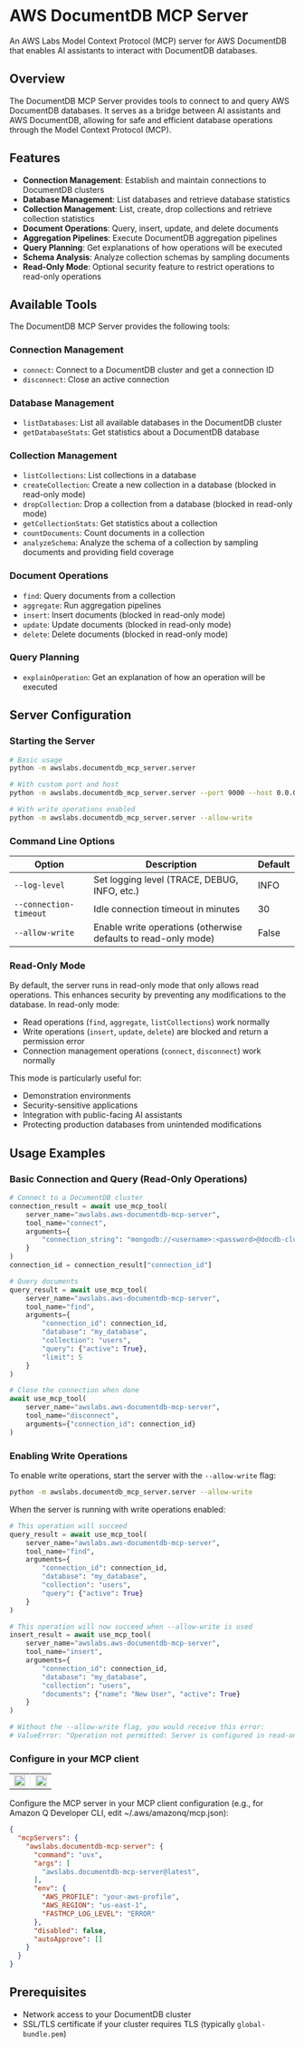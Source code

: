 # AWS DocumentDB MCP Server

An AWS Labs Model Context Protocol (MCP) server for AWS DocumentDB that enables AI assistants to interact with DocumentDB databases.

## Overview

The DocumentDB MCP Server provides tools to connect to and query AWS DocumentDB databases. It serves as a bridge between AI assistants and AWS DocumentDB, allowing for safe and efficient database operations through the Model Context Protocol (MCP).

## Features

- **Connection Management**: Establish and maintain connections to DocumentDB clusters
- **Database Management**: List databases and retrieve database statistics
- **Collection Management**: List, create, drop collections and retrieve collection statistics
- **Document Operations**: Query, insert, update, and delete documents
- **Aggregation Pipelines**: Execute DocumentDB aggregation pipelines
- **Query Planning**: Get explanations of how operations will be executed
- **Schema Analysis**: Analyze collection schemas by sampling documents
- **Read-Only Mode**: Optional security feature to restrict operations to read-only operations

## Available Tools

The DocumentDB MCP Server provides the following tools:

### Connection Management

- `connect`: Connect to a DocumentDB cluster and get a connection ID
- `disconnect`: Close an active connection

### Database Management

- `listDatabases`: List all available databases in the DocumentDB cluster
- `getDatabaseStats`: Get statistics about a DocumentDB database

### Collection Management

- `listCollections`: List collections in a database
- `createCollection`: Create a new collection in a database (blocked in read-only mode)
- `dropCollection`: Drop a collection from a database (blocked in read-only mode)
- `getCollectionStats`: Get statistics about a collection
- `countDocuments`: Count documents in a collection
- `analyzeSchema`: Analyze the schema of a collection by sampling documents and providing field coverage

### Document Operations

- `find`: Query documents from a collection
- `aggregate`: Run aggregation pipelines
- `insert`: Insert documents (blocked in read-only mode)
- `update`: Update documents (blocked in read-only mode)
- `delete`: Delete documents (blocked in read-only mode)

### Query Planning

- `explainOperation`: Get an explanation of how an operation will be executed

## Server Configuration

### Starting the Server

```bash
# Basic usage
python -m awslabs.documentdb_mcp_server.server

# With custom port and host
python -m awslabs.documentdb_mcp_server.server --port 9000 --host 0.0.0.0

# With write operations enabled
python -m awslabs.documentdb_mcp_server.server --allow-write
```

### Command Line Options

| Option | Description | Default |
|--------|-------------|---------|
| `--log-level` | Set logging level (TRACE, DEBUG, INFO, etc.) | INFO |
| `--connection-timeout` | Idle connection timeout in minutes | 30 |
| `--allow-write` | Enable write operations (otherwise defaults to read-only mode) | False |

### Read-Only Mode

By default, the server runs in read-only mode that only allows read operations. This enhances security by preventing any modifications to the database. In read-only mode:

- Read operations (`find`, `aggregate`, `listCollections`) work normally
- Write operations (`insert`, `update`, `delete`) are blocked and return a permission error
- Connection management operations (`connect`, `disconnect`) work normally

This mode is particularly useful for:
- Demonstration environments
- Security-sensitive applications
- Integration with public-facing AI assistants
- Protecting production databases from unintended modifications

## Usage Examples

### Basic Connection and Query (Read-Only Operations)

```python
# Connect to a DocumentDB cluster
connection_result = await use_mcp_tool(
    server_name="awslabs.aws-documentdb-mcp-server",
    tool_name="connect",
    arguments={
        "connection_string": "mongodb://<username>:<password>@docdb-cluster.cluster-xyz.us-west-2.docdb.amazonaws.com:27017/?tls=true&tlsCAFile=global-bundle.pem"
    }
)
connection_id = connection_result["connection_id"]

# Query documents
query_result = await use_mcp_tool(
    server_name="awslabs.aws-documentdb-mcp-server",
    tool_name="find",
    arguments={
        "connection_id": connection_id,
        "database": "my_database",
        "collection": "users",
        "query": {"active": True},
        "limit": 5
    }
)

# Close the connection when done
await use_mcp_tool(
    server_name="awslabs.aws-documentdb-mcp-server",
    tool_name="disconnect",
    arguments={"connection_id": connection_id}
)
```

### Enabling Write Operations

To enable write operations, start the server with the `--allow-write` flag:

```bash
python -m awslabs.documentdb_mcp_server.server --allow-write
```

When the server is running with write operations enabled:

```python
# This operation will succeed
query_result = await use_mcp_tool(
    server_name="awslabs.aws-documentdb-mcp-server",
    tool_name="find",
    arguments={
        "connection_id": connection_id,
        "database": "my_database",
        "collection": "users",
        "query": {"active": True}
    }
)

# This operation will now succeed when --allow-write is used
insert_result = await use_mcp_tool(
    server_name="awslabs.aws-documentdb-mcp-server",
    tool_name="insert",
    arguments={
        "connection_id": connection_id,
        "database": "my_database",
        "collection": "users",
        "documents": {"name": "New User", "active": True}
    }
)

# Without the --allow-write flag, you would receive this error:
# ValueError: "Operation not permitted: Server is configured in read-only mode. Use --allow-write flag when starting the server to enable write operations."
```

### Configure in your MCP client

<table>
<tr>
<td width="49%" valign="top" style="text-align: center;">

<a href="https://cursor.com/install-mcp?name=awslabs.documentdb-mcp-server&config=eyJjb21tYW5kIjoidXZ4IGF3c2xhYnMuZG9jdW1lbnRkYi1tY3Atc2VydmVAbGF0ZXN0IiwiZW52Ijp7IkZBU1RNQ1BfTE9HX0xFVkVMIjoiRVJST1IiLCJBV1NfUFJPRklMRSI6InlvdXItYXdzLXByb2ZpbGUifSwiZGlzYWJsZWQiOmZhbHNlLCJhdXRvQXBwcm92ZSI6W119">
<img src="https://cursor.com/deeplink/mcp-install-light.svg" alt="Install MCP Server" style="height: 20px;">
</a>

</td>
<td width="2%" style="border-left: 1px solid #e1e5e9; padding: 0;"></td>
<td width="49%" valign="top" style="text-align: center;">

<a href="https://insiders.vscode.dev/redirect/mcp/install?name=DocumentDB%20MCP%20Server&config=%7B%22command%22%3A%22uvx%22%2C%22args%22%3A%5B%22awslabs.documentdb-mcp-server%40latest%22%5D%2C%22env%22%3A%7B%22FASTMCP_LOG_LEVEL%22%3A%22ERROR%22%2C%22AWS_PROFILE%22%3A%22your-aws-profile%22%7D%2C%22disabled%22%3Afalse%2C%22autoApprove%22%3A%5B%5D%7D">
<img src="https://img.shields.io/badge/Install_on-VS_Code-FF9900?style=flat-square&logo=visualstudiocode&logoColor=white" alt="Install on VS Code" style="height: 20px;">
</a>

</td>
</tr>
</table>

Configure the MCP server in your MCP client configuration (e.g., for Amazon Q Developer CLI, edit ~/.aws/amazonq/mcp.json):

```json
{
  "mcpServers": {
    "awslabs.documentdb-mcp-server": {
      "command": "uvx",
      "args": [
        "awslabs.documentdb-mcp-server@latest",
      ],
      "env": {
        "AWS_PROFILE": "your-aws-profile",
        "AWS_REGION": "us-east-1",
        "FASTMCP_LOG_LEVEL": "ERROR"
      },
      "disabled": false,
      "autoApprove": []
    }
  }
}
```

## Prerequisites

- Network access to your DocumentDB cluster
- SSL/TLS certificate if your cluster requires TLS (typically `global-bundle.pem`)
